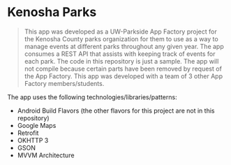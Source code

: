 # Kenosha Parks
> This app was developed as a UW-Parkside App Factory project for the Kenosha County parks organization for them to use as a way to manage events at different parks throughout any given year. The app consumes a REST API that assists with keeping track of events for each park. The code in this repository is just a sample. The app will not compile because certain parts have been removed by request of the App Factory. This app was developed with a team of 3 other App Factory members/students.

The app uses the following technologies/libraries/patterns:

* Android Build Flavors (the other flavors for this project are not in this repository)
* Google Maps
* Retrofit
* OKHTTP 3
* GSON
* MVVM Architecture
